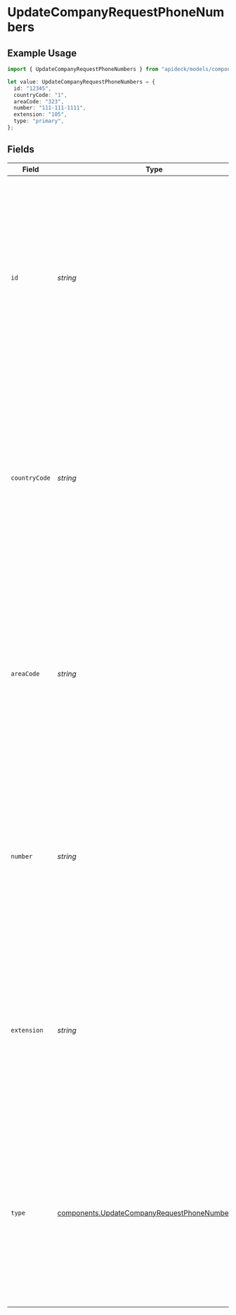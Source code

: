 # UpdateCompanyRequestPhoneNumbers

## Example Usage

```typescript
import { UpdateCompanyRequestPhoneNumbers } from "apideck/models/components";

let value: UpdateCompanyRequestPhoneNumbers = {
  id: "12345",
  countryCode: "1",
  areaCode: "323",
  number: "111-111-1111",
  extension: "105",
  type: "primary",
};
```

## Fields

| Field                                                                                                                                                                                                                                                                                                              | Type                                                                                                                                                                                                                                                                                                               | Required                                                                                                                                                                                                                                                                                                           | Description                                                                                                                                                                                                                                                                                                        | Example                                                                                                                                                                                                                                                                                                            |
| ------------------------------------------------------------------------------------------------------------------------------------------------------------------------------------------------------------------------------------------------------------------------------------------------------------------ | ------------------------------------------------------------------------------------------------------------------------------------------------------------------------------------------------------------------------------------------------------------------------------------------------------------------ | ------------------------------------------------------------------------------------------------------------------------------------------------------------------------------------------------------------------------------------------------------------------------------------------------------------------ | ------------------------------------------------------------------------------------------------------------------------------------------------------------------------------------------------------------------------------------------------------------------------------------------------------------------ | ------------------------------------------------------------------------------------------------------------------------------------------------------------------------------------------------------------------------------------------------------------------------------------------------------------------ |
| `id`                                                                                                                                                                                                                                                                                                               | *string*                                                                                                                                                                                                                                                                                                           | :heavy_minus_sign:                                                                                                                                                                                                                                                                                                 | This property represents the unique identifier for a specific phone number associated with the company. It is used to distinguish between different phone numbers when updating company records. Although not required, providing this ID helps ensure that the correct phone number is updated in the CRM system. | 12345                                                                                                                                                                                                                                                                                                              |
| `countryCode`                                                                                                                                                                                                                                                                                                      | *string*                                                                                                                                                                                                                                                                                                           | :heavy_minus_sign:                                                                                                                                                                                                                                                                                                 | The country code for the phone number, such as '+1' for the United States. This property is used to specify the international dialing code, ensuring the phone number is formatted correctly for international calls. It is optional but recommended for clarity and accuracy in global communications.            | 1                                                                                                                                                                                                                                                                                                                  |
| `areaCode`                                                                                                                                                                                                                                                                                                         | *string*                                                                                                                                                                                                                                                                                                           | :heavy_minus_sign:                                                                                                                                                                                                                                                                                                 | This property specifies the area code of the phone number, such as '323' for Los Angeles. It helps in identifying the geographic region associated with the phone number. While optional, including the area code ensures the phone number is complete and correctly formatted for regional dialing.               | 323                                                                                                                                                                                                                                                                                                                |
| `number`                                                                                                                                                                                                                                                                                                           | *string*                                                                                                                                                                                                                                                                                                           | :heavy_check_mark:                                                                                                                                                                                                                                                                                                 | The main phone number associated with the company, excluding country and area codes. This property is required and must be a valid string of digits, as it is essential for contacting the company directly. It forms the core part of the phone number used in CRM records.                                       | 111-111-1111                                                                                                                                                                                                                                                                                                       |
| `extension`                                                                                                                                                                                                                                                                                                        | *string*                                                                                                                                                                                                                                                                                                           | :heavy_minus_sign:                                                                                                                                                                                                                                                                                                 | An optional property that specifies the extension number for the phone line, if applicable. This is used to direct calls to a specific department or individual within the company. Including an extension can facilitate more efficient communication within large organizations.                                 | 105                                                                                                                                                                                                                                                                                                                |
| `type`                                                                                                                                                                                                                                                                                                             | [components.UpdateCompanyRequestPhoneNumbersType](../../models/components/updatecompanyrequestphonenumberstype.md)                                                                                                                                                                                                 | :heavy_minus_sign:                                                                                                                                                                                                                                                                                                 | Specifies the category of the phone number, such as 'work', 'home', or 'mobile'. This helps in identifying the context in which the phone number is used within the company's contact information. It is optional and should be a valid string representing the type of phone number.                              | primary                                                                                                                                                                                                                                                                                                            |
